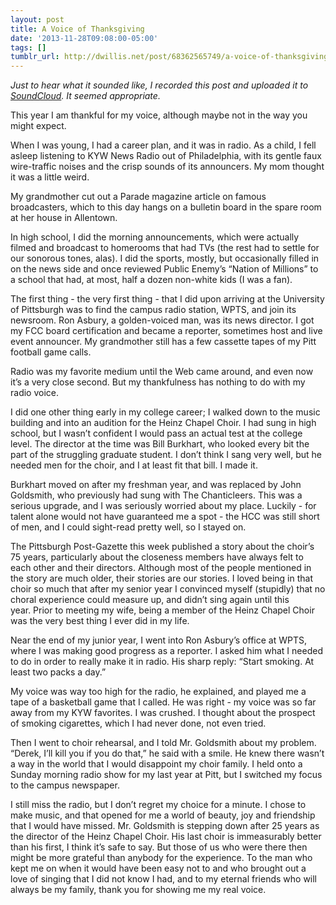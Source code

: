 ```yaml
---
layout: post
title: A Voice of Thanksgiving
date: '2013-11-28T09:08:00-05:00'
tags: []
tumblr_url: http://dwillis.net/post/68362565749/a-voice-of-thanksgiving
---
```

_Just to hear what it sounded like, I recorded this post and uploaded it to [SoundCloud](https://soundcloud.com/dwillis-1/voice-of-thanksgiving). It seemed appropriate._

This year I am thankful for my voice, although maybe not in the way you might expect.

When I was young, I had a career plan, and it was in radio. As a child, I fell asleep listening to KYW News Radio out of Philadelphia, with its gentle faux wire-traffic noises and the crisp sounds of its announcers. My mom thought it was a little weird.

My grandmother cut out a Parade magazine article on famous broadcasters, which to this day hangs on a bulletin board in the spare room at her house in Allentown.

In high school, I did the morning announcements, which were actually filmed and broadcast to homerooms that had TVs (the rest had to settle for our sonorous tones, alas). I did the sports, mostly, but occasionally filled in on the news side and once reviewed Public Enemy’s “Nation of Millions” to a school that had, at most, half a dozen non-white kids (I was a fan).

The first thing - the very first thing - that I did upon arriving at the University of Pittsburgh was to find the campus radio station, WPTS, and join its newsroom. Ron Asbury, a golden-voiced man, was its news director. I got my FCC board certification and became a reporter, sometimes host and live event announcer. My grandmother still has a few cassette tapes of my Pitt football game calls.

Radio was my favorite medium until the Web came around, and even now it’s a very close second. But my thankfulness has nothing to do with my radio voice.

I did one other thing early in my college career; I walked down to the music building and into an audition for the Heinz Chapel Choir. I had sung in high school, but I wasn’t confident I would pass an actual test at the college level. The director at the time was Bill Burkhart, who looked every bit the part of the struggling graduate student. I don’t think I sang very well, but he needed men for the choir, and I at least fit that bill. I made it.

Burkhart moved on after my freshman year, and was replaced by John Goldsmith, who previously had sung with The Chanticleers. This was a serious upgrade, and I was seriously worried about my place. Luckily - for talent alone would not have guaranteed me a spot - the HCC was still short of men, and I could sight-read pretty well, so I stayed on.

The Pittsburgh Post-Gazette this week published a story about the choir’s 75 years, particularly about the closeness members have always felt to each other and their directors. Although most of the people mentioned in the story are much older, their stories are our stories. I loved being in that choir so much that after my senior year I convinced myself (stupidly) that no choral experience could measure up, and didn’t sing again until this year. Prior to meeting my wife, being a member of the Heinz Chapel Choir was the very best thing I ever did in my life.

Near the end of my junior year, I went into Ron Asbury’s office at WPTS, where I was making good progress as a reporter. I asked him what I needed to do in order to really make it in radio. His sharp reply: “Start smoking. At least two packs a day.”

My voice was way too high for the radio, he explained, and played me a tape of a basketball game that I called. He was right - my voice was so far away from my KYW favorites. I was crushed. I thought about the prospect of smoking cigarettes, which I had never done, not even tried.

Then I went to choir rehearsal, and I told Mr. Goldsmith about my problem. “Derek, I’ll kill you if you do that,” he said with a smile. He knew there wasn’t a way in the world that I would disappoint my choir family. I held onto a Sunday morning radio show for my last year at Pitt, but I switched my focus to the campus newspaper.

I still miss the radio, but I don’t regret my choice for a minute. I chose to make music, and that opened for me a world of beauty, joy and friendship that I would have missed. Mr. Goldsmith is stepping down after 25 years as the director of the Heinz Chapel Choir. His last choir is immeasurably better than his first, I think it’s safe to say. But those of us who were there then might be more grateful than anybody for the experience. To the man who kept me on when it would have been easy not to and who brought out a love of singing that I did not know I had, and to my eternal friends who will always be my family, thank you for showing me my real voice.
